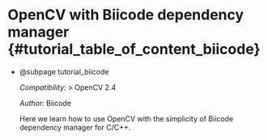 OpenCV with Biicode dependency manager {#tutorial_table_of_content_biicode}
============================================


-   @subpage tutorial_biicode

    *Compatibility:* \> OpenCV 2.4

    *Author:* Biicode

    Here we learn how to use OpenCV with the simplicity of Biicode dependency manager for C/C++.
